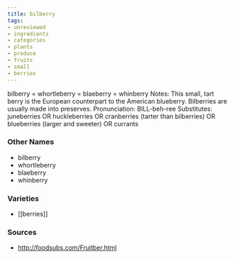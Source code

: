 ```yaml
---
title: bilberry
tags:
- unreviewed
- ingredients
- categories
- plants
- produce
- fruits
- small
- berries
---
```

bilberry = whortleberry = blaeberry = whinberry Notes: This small, tart berry is the European counterpart to the American blueberry. Bilberries are usually made into preserves. Pronunciation: BILL-beh-ree Substitutes: juneberries OR huckleberries OR cranberries (tarter than bilberries) OR blueberries (larger and sweeter) OR currants

### Other Names

* bilberry
* whortleberry
* blaeberry
* whinberry

### Varieties

* [[berries]]

### Sources
* http://foodsubs.com/Fruitber.html
